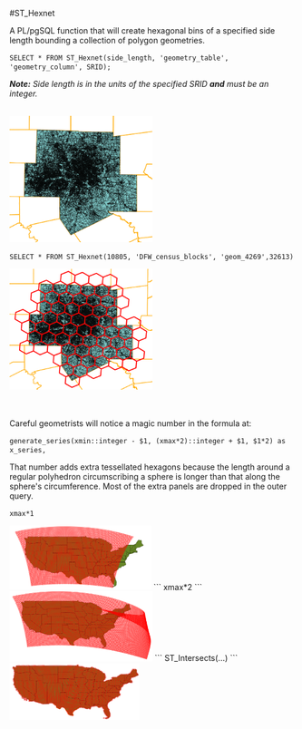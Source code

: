 #ST_Hexnet

A PL/pgSQL function that will create hexagonal bins of a specified side length bounding a collection of polygon geometries.

```PostgreSQL
SELECT * FROM ST_Hexnet(side_length, 'geometry_table', 'geometry_column', SRID);
```

_**Note:** Side length is in the units of the specified SRID **and** must be an integer._

<br>

<img src="https://raw.githubusercontent.com/DallasMorningNews/hexnet/master/examples/dallas.png" width="350px" style="max-width:50%;">

```PostgreSQL
SELECT * FROM ST_Hexnet(10805, 'DFW_census_blocks', 'geom_4269',32613)
```

<img src="https://raw.githubusercontent.com/DallasMorningNews/hexnet/master/examples/dallas_hex.png" width="350px" style="max-width:50%;">

<br><br>Careful geometrists will notice a magic number in the formula at:
```
generate_series(xmin::integer - $1, (xmax*2)::integer + $1, $1*2) as x_series,
```
That number adds extra tessellated hexagons because the length around a regular polyhedron circumscribing a sphere is longer than that along the sphere's circumference. Most of the extra panels are dropped in the outer query.
```
xmax*1
```
<img src="https://raw.githubusercontent.com/DallasMorningNews/hexnet/master/examples/usa_1x.png" width="250px" style="max-width:50%;">
```
xmax*2
```
<img src="https://raw.githubusercontent.com/DallasMorningNews/hexnet/master/examples/usa_2x.png" width="270px" style="max-width:50%;">
```
ST_Intersects(...)
```
<img src="https://raw.githubusercontent.com/DallasMorningNews/hexnet/master/examples/usa.png" width="230px" style="max-width:50%;">
